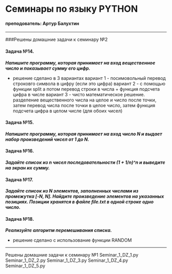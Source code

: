 # Семинары по языку PYTHON
#### преподователь: Артур Балухтин
-------------------------------
###Решены домашние задачи к семинару №2
#### Задача №14.
***Напишите программу, которая принимает на вход вещественное число и показывает сумму его цифр.***
* решение сделано в 3 вариантах
вариант 1 - посимовольный перевод строковго символа в цифру (если это цифра)
вариант 2 - с помощью функции split а потом перевод строки в числа + функция подсчета цифра в числе
вариант 3 - чисто математическое решение. разделение вещественного числа на целое и число после точки, затем перевод числа после точки в целое число, затем функция подсчета цифра в целом числе (для обоих чисел)

#### Задача №15.
***Напишите программу, которая принимает на вход число N и выдает набор произведений чисел от 1 до N.***

#### Задача №16.
***Задайте список из n чисел последовательности (1 + 1/n)^n и выведите на экран их сумму.***

#### Задача №17.
***Задайте список из N элементов, заполненных числами из промежутка [-N, N]. Найдите произведение элементов на указанных позициях. Позиции хранятся в файле file.txt в одной строке одно число.***

#### Задача №18.
***Реализуйте алгоритм перемешивания списка.***
* решение сделано с использование функции RANDOM

--------------------------------------
Решены домашние задачи к семинару №1
Seminar_1_DZ_1.py
Seminar_1_DZ_2.py
Seminar_1_DZ_3.py
Seminar_1_DZ_4.py
Seminar_1_DZ_5.py